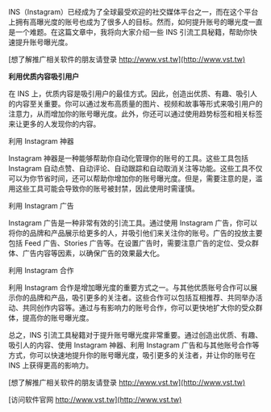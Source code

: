 INS（Instagram）已经成为了全球最受欢迎的社交媒体平台之一，而在这个平台上拥有高曝光度的账号也成为了很多人的目标。然而，如何提升账号的曝光度一直是一个难题。在这篇文章中，我将向大家介绍一些 INS 引流工具秘籍，帮助你快速提升账号曝光度。

[想了解推广相关软件的朋友请登录 http://www.vst.tw](http://www.vst.tw)

**利用优质内容吸引用户**

在 INS 上，优质内容是吸引用户的最佳方式。因此，创造出优质、有趣、吸引人的内容至关重要。你可以通过发布高质量的图片、视频和故事等形式来吸引用户的注意力，从而增加你的账号曝光度。此外，你还可以通过使用趋势标签和相关标签来让更多的人发现你的内容。

利用 Instagram 神器

Instagram 神器是一种能够帮助你自动化管理你的账号的工具。这些工具包括 Instagram 自动点赞、自动评论、自动跟踪和自动取消关注等功能。这些工具不仅可以为你节省时间，还可以帮助你增加你的账号曝光度。但是，需要注意的是，滥用这些工具可能会导致你的账号被封禁，因此使用时需谨慎。

利用 Instagram 广告

Instagram 广告是一种非常有效的引流工具。通过使用 Instagram 广告，你可以将你的品牌和产品展示给更多的人，并吸引他们来关注你的账号。广告的投放主要包括 Feed 广告、Stories 广告等。在设置广告时，需要注意广告的定位、受众群体、广告内容等因素，以确保广告的效果最大化。

利用 Instagram 合作

利用 Instagram 合作是增加曝光度的重要方式之一。与其他优质账号合作可以展示你的品牌和产品，吸引更多的关注者。这些合作可以包括互相推荐、共同举办活动、共同创作内容等。通过与有影响力的账号合作，你可以更快地扩大你的受众群体，提高你的账号曝光度。

总之，INS 引流工具秘籍对于提升账号曝光度非常重要。通过创造出优质、有趣、吸引人的内容、使用 Instagram 神器、利用 Instagram 广告和与其他账号合作等方式，你可以快速地提升你的账号曝光度，吸引更多的关注者，并让你的账号在 INS 上获得更高的影响力。

[想了解推广相关软件的朋友请登录 http://www.vst.tw](http://www.vst.tw)


[访问软件官网 http://www.vst.tw](http://www.vst.tw)
